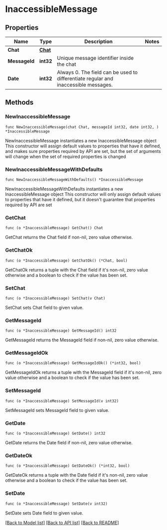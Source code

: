 # InaccessibleMessage

## Properties

Name | Type | Description | Notes
------------ | ------------- | ------------- | -------------
**Chat** | [**Chat**](Chat.md) |  | 
**MessageId** | **int32** | Unique message identifier inside the chat | 
**Date** | **int32** | Always 0. The field can be used to differentiate regular and inaccessible messages. | 

## Methods

### NewInaccessibleMessage

`func NewInaccessibleMessage(chat Chat, messageId int32, date int32, ) *InaccessibleMessage`

NewInaccessibleMessage instantiates a new InaccessibleMessage object
This constructor will assign default values to properties that have it defined,
and makes sure properties required by API are set, but the set of arguments
will change when the set of required properties is changed

### NewInaccessibleMessageWithDefaults

`func NewInaccessibleMessageWithDefaults() *InaccessibleMessage`

NewInaccessibleMessageWithDefaults instantiates a new InaccessibleMessage object
This constructor will only assign default values to properties that have it defined,
but it doesn't guarantee that properties required by API are set

### GetChat

`func (o *InaccessibleMessage) GetChat() Chat`

GetChat returns the Chat field if non-nil, zero value otherwise.

### GetChatOk

`func (o *InaccessibleMessage) GetChatOk() (*Chat, bool)`

GetChatOk returns a tuple with the Chat field if it's non-nil, zero value otherwise
and a boolean to check if the value has been set.

### SetChat

`func (o *InaccessibleMessage) SetChat(v Chat)`

SetChat sets Chat field to given value.


### GetMessageId

`func (o *InaccessibleMessage) GetMessageId() int32`

GetMessageId returns the MessageId field if non-nil, zero value otherwise.

### GetMessageIdOk

`func (o *InaccessibleMessage) GetMessageIdOk() (*int32, bool)`

GetMessageIdOk returns a tuple with the MessageId field if it's non-nil, zero value otherwise
and a boolean to check if the value has been set.

### SetMessageId

`func (o *InaccessibleMessage) SetMessageId(v int32)`

SetMessageId sets MessageId field to given value.


### GetDate

`func (o *InaccessibleMessage) GetDate() int32`

GetDate returns the Date field if non-nil, zero value otherwise.

### GetDateOk

`func (o *InaccessibleMessage) GetDateOk() (*int32, bool)`

GetDateOk returns a tuple with the Date field if it's non-nil, zero value otherwise
and a boolean to check if the value has been set.

### SetDate

`func (o *InaccessibleMessage) SetDate(v int32)`

SetDate sets Date field to given value.



[[Back to Model list]](../README.md#documentation-for-models) [[Back to API list]](../README.md#documentation-for-api-endpoints) [[Back to README]](../README.md)


